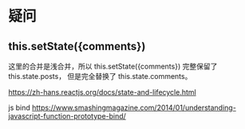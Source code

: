 # 疑问

## this.setState({comments})

这里的合并是浅合并，所以 this.setState({comments}) 完整保留了 this.state.posts， 但是完全替换了 this.state.comments。

<https://zh-hans.reactjs.org/docs/state-and-lifecycle.html>

js bind
<https://www.smashingmagazine.com/2014/01/understanding-javascript-function-prototype-bind/>
